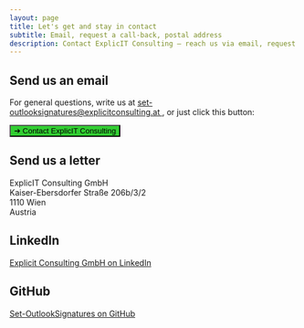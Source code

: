 ```yaml
---
layout: page
title: Let's get and stay in contact
subtitle: Email, request a call-back, postal address
description: Contact ExplicIT Consulting – reach us via email, request a call-back, or send a letter. Find our LinkedIn and GitHub links for more ways to connect.
---
```

<div style="min-height: 100vh;">

  <h2>Send us an email</h2>
  <p>
    For general questions, write us at 
    <a href="mailto:set-outlooksignatures@explicitconsulting.at">
      set-outlooksignatures@explicitconsulting.at
    </a>, or just click this button:
  </p>
  <p>
    <a href="mailto:set-outlooksignatures@explicitconsulting.at">
      <button class="button is-link is-normal is-hover has-text-black has-text-weight-bold" style="background-color: limegreen">
        ➔ Contact ExplicIT Consulting
      </button>
    </a>
  </p>

  <h2>Send us a letter</h2>
  <p>
    ExplicIT Consulting GmbH<br>
    Kaiser-Ebersdorfer Straße 206b/3/2<br>
    1110 Wien<br>
    Austria
  </p>

  <h2>LinkedIn</h2>
  <p>
    <a href="https://www.linkedin.com/company/explicit-consulting-gmbh">
      Explicit Consulting GmbH on LinkedIn
    </a>
  </p>

  <h2>GitHub</h2>
  <p>
    <a href="https://github.com/Set-OutlookSignatures">
      Set-OutlookSignatures on GitHub
    </a>
  </p>

</div>
